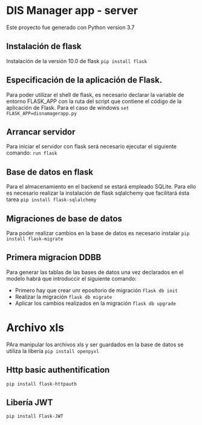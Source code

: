 # DIS Manager app - server
Este proyecto fue generado con Python version 3.7

## Instalación de flask
Instalación de la versión 10.0 de flask ```pip install flask```

## Especificación de la aplicación de Flask.
Para poder utilizar el shell de flask, es necesario declarar la variable de entorno FLASK_APP con la ruta del script que contiene el código de la aplicación de Flask.
Para el caso de windows
``set FLASK_APP=disnamagerapp.py``

## Arrancar servidor
Para iniciar el servidor con flask será necesario ejecutar el siguiente comando:
``run flask``

## Base de datos en flask
Para el almacenamiento en el backend se estará empleado SQLite. Para ello es necesario realizar la instalación  de flask sqlalchemy que facilitará ésta tarea
``pip install flask-sqlalchemy``

## Migraciones de base de datos
Para poder realizar cambios en la base de datos  es necesario instalar 
``pip install flask-migrate``

## Primera migracion DDBB

Para generar las tablas de las bases de datos una vez declarados en el modelo habrá que introduccir el siguiente comando:
+ Primero hay que crear unr epositorio de migración
 ``flask db init``
+ Realizar la migración 
``flask db migrate ``
+ Aplicar los cambios realizados en la migración
``flask db upgrade``

# Archivo xls
PAra manipular los archivos xls y ser guardados en la base de datos se utiliza la libería ``pip install openpyxl``

## Http basic authentification
``
pip install flask-httpauth
``

## Libería JWT
``
pip install Flask-JWT
``